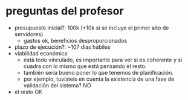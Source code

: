 # preguntas del profesor
- presupuesto inicial?: 100k (+10k si se incluye el primer año de servidores)
	- gastos ok, beneficios desproporcionados
- plazo de ejecución?: ~107 días hábiles
- viabilidad económica
	- está todo vinculado, es importante para ver si es coherente y si cuadra con lo mismo que está pensando el resto.
	- también sería bueno poner lo que tenemos de planificación.
	- por ejemplo, tuvísteis en cuenta la existencia de una fase de validación del sistema? NO
- el resto OK
